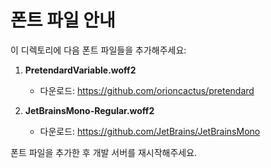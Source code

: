 # 폰트 파일 안내

이 디렉토리에 다음 폰트 파일들을 추가해주세요:

1. **PretendardVariable.woff2**
   - 다운로드: https://github.com/orioncactus/pretendard

2. **JetBrainsMono-Regular.woff2**
   - 다운로드: https://github.com/JetBrains/JetBrainsMono

폰트 파일을 추가한 후 개발 서버를 재시작해주세요.
